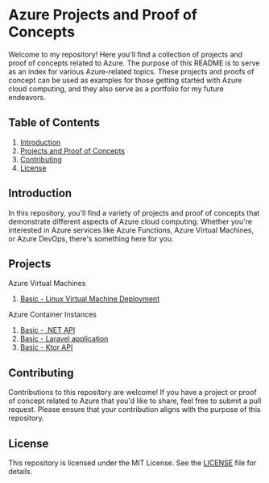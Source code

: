 # Azure Projects and Proof of Concepts

Welcome to my repository! Here you'll find a collection of projects and proof of concepts related to Azure. The purpose of this README is to serve as an index for various Azure-related topics. These projects and proofs of concept can be used as examples for those getting started with Azure cloud computing, and they also serve as a portfolio for my future endeavors.

## Table of Contents

1. [Introduction](#introduction)
2. [Projects and Proof of Concepts](#projects)
3. [Contributing](#contributing)
4. [License](#license)

## Introduction

In this repository, you'll find a variety of projects and proof of concepts that demonstrate different aspects of Azure cloud computing. Whether you're interested in Azure services like Azure Functions, Azure Virtual Machines, or Azure DevOps, there's something here for you.

## Projects

Azure Virtual Machines

1. [Basic - Linux Virtual Machine Deployment](https://github.com/HugoGomezArenas/azure-projects/tree/main/virtual-machines/az-linuxvm-basic)

Azure Container Instances

1. [Basic - .NET API](https://github.com/HugoGomezArenas/azure-projects/tree/main/container-instances/az-containers-basic-csharp)
2. [Basic - Laravel application](https://github.com/HugoGomezArenas/azure-projects/tree/main/container-instances/az-containers-basic-laravel)
3. [Basic - Ktor API](https://github.com/programacionxyz/azure-projects/tree/main/container-instances/az-containers-basic-ktor)

## Contributing

Contributions to this repository are welcome! If you have a project or proof of concept related to Azure that you'd like to share, feel free to submit a pull request. Please ensure that your contribution aligns with the purpose of this repository.

## License

This repository is licensed under the MIT License. See the [LICENSE](LICENSE) file for details.
